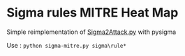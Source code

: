 # Sigma rules MITRE Heat Map 

Simple reimplementation of  [Sigma2Attack.py](https://github.com/SigmaHQ/legacy-sigmatools/blob/1a0f514f19f5b9228e7b0a7f05acdf28c7436194/tools/sigma2attack) with pysigma

Use : `python sigma-mitre.py sigma\rule*`